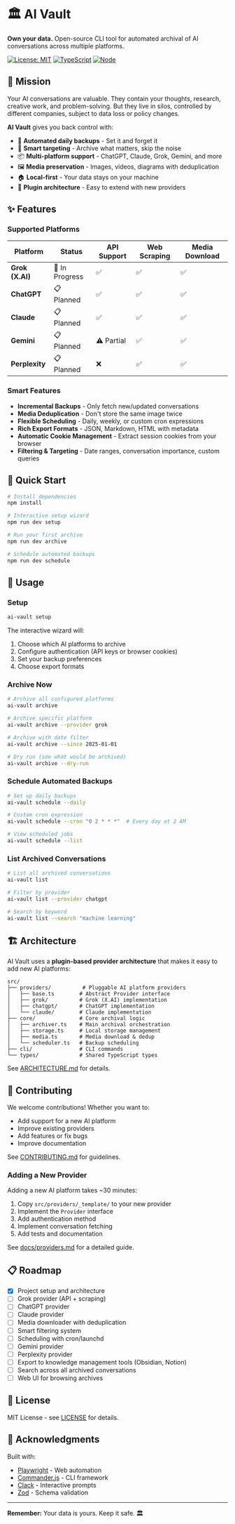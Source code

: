 # 🏛️ AI Vault

**Own your data.** Open-source CLI tool for automated archival of AI conversations across multiple platforms.

[![License: MIT](https://img.shields.io/badge/License-MIT-yellow.svg)](https://opensource.org/licenses/MIT)
[![TypeScript](https://img.shields.io/badge/TypeScript-5.7-blue.svg)](https://www.typescriptlang.org/)
[![Node](https://img.shields.io/badge/Node-%3E%3D18.0.0-green.svg)](https://nodejs.org/)

## 🎯 Mission

Your AI conversations are valuable. They contain your thoughts, research, creative work, and problem-solving. But they live in silos, controlled by different companies, subject to data loss or policy changes.

**AI Vault** gives you back control with:
- 🔄 **Automated daily backups** - Set it and forget it
- 🎯 **Smart targeting** - Archive what matters, skip the noise
- 📦 **Multi-platform support** - ChatGPT, Claude, Grok, Gemini, and more
- 🖼️ **Media preservation** - Images, videos, diagrams with deduplication
- 🏠 **Local-first** - Your data stays on your machine
- 🔌 **Plugin architecture** - Easy to extend with new providers

## ✨ Features

### Supported Platforms

| Platform | Status | API Support | Web Scraping | Media Download |
|----------|--------|-------------|--------------|----------------|
| **Grok (X.AI)** | 🚧 In Progress | ✅ | ✅ | ✅ |
| **ChatGPT** | 📋 Planned | ✅ | ✅ | ✅ |
| **Claude** | 📋 Planned | ✅ | ✅ | ✅ |
| **Gemini** | 📋 Planned | ⚠️ Partial | ✅ | ✅ |
| **Perplexity** | 📋 Planned | ❌ | ✅ | ✅ |

### Smart Features

- **Incremental Backups** - Only fetch new/updated conversations
- **Media Deduplication** - Don't store the same image twice
- **Flexible Scheduling** - Daily, weekly, or custom cron expressions
- **Rich Export Formats** - JSON, Markdown, HTML with metadata
- **Automatic Cookie Management** - Extract session cookies from your browser
- **Filtering & Targeting** - Date ranges, conversation importance, custom queries

## 🚀 Quick Start

```bash
# Install dependencies
npm install

# Interactive setup wizard
npm run dev setup

# Run your first archive
npm run dev archive

# Schedule automated backups
npm run dev schedule
```

## 📖 Usage

### Setup

```bash
ai-vault setup
```

The interactive wizard will:
1. Choose which AI platforms to archive
2. Configure authentication (API keys or browser cookies)
3. Set your backup preferences
4. Choose export formats

### Archive Now

```bash
# Archive all configured platforms
ai-vault archive

# Archive specific platform
ai-vault archive --provider grok

# Archive with date filter
ai-vault archive --since 2025-01-01

# Dry run (see what would be archived)
ai-vault archive --dry-run
```

### Schedule Automated Backups

```bash
# Set up daily backups
ai-vault schedule --daily

# Custom cron expression
ai-vault schedule --cron "0 2 * * *"  # Every day at 2 AM

# View scheduled jobs
ai-vault schedule --list
```

### List Archived Conversations

```bash
# List all archived conversations
ai-vault list

# Filter by provider
ai-vault list --provider chatgpt

# Search by keyword
ai-vault list --search "machine learning"
```

## 🏗️ Architecture

AI Vault uses a **plugin-based provider architecture** that makes it easy to add new AI platforms:

```
src/
├── providers/          # Pluggable AI platform providers
│   ├── base.ts        # Abstract Provider interface
│   ├── grok/          # Grok (X.AI) implementation
│   ├── chatgpt/       # ChatGPT implementation
│   └── claude/        # Claude implementation
├── core/              # Core archival logic
│   ├── archiver.ts    # Main archival orchestration
│   ├── storage.ts     # Local storage management
│   ├── media.ts       # Media download & dedup
│   └── scheduler.ts   # Backup scheduling
├── cli/               # CLI commands
└── types/             # Shared TypeScript types
```

See [ARCHITECTURE.md](docs/architecture.md) for details.

## 🤝 Contributing

We welcome contributions! Whether you want to:
- Add support for a new AI platform
- Improve existing providers
- Add features or fix bugs
- Improve documentation

See [CONTRIBUTING.md](CONTRIBUTING.md) for guidelines.

### Adding a New Provider

Adding a new AI platform takes ~30 minutes:

1. Copy `src/providers/_template/` to your new provider
2. Implement the `Provider` interface
3. Add authentication method
4. Implement conversation fetching
5. Add tests and documentation

See [docs/providers.md](docs/providers.md) for a detailed guide.

## 📋 Roadmap

- [x] Project setup and architecture
- [ ] Grok provider (API + scraping)
- [ ] ChatGPT provider
- [ ] Claude provider
- [ ] Media downloader with deduplication
- [ ] Smart filtering system
- [ ] Scheduling with cron/launchd
- [ ] Gemini provider
- [ ] Perplexity provider
- [ ] Export to knowledge management tools (Obsidian, Notion)
- [ ] Search across all archived conversations
- [ ] Web UI for browsing archives

## 📄 License

MIT License - see [LICENSE](LICENSE) for details.

## 🙏 Acknowledgments

Built with:
- [Playwright](https://playwright.dev/) - Web automation
- [Commander.js](https://github.com/tj/commander.js) - CLI framework
- [Clack](https://github.com/natemoo-re/clack) - Interactive prompts
- [Zod](https://zod.dev/) - Schema validation

---

**Remember:** Your data is yours. Keep it safe. 🏛️
